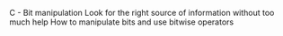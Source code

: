 C - Bit manipulation
Look for the right source of information without too much help
How to manipulate bits and use bitwise operators
